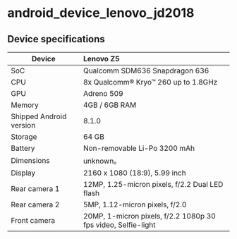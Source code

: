 # android_device_lenovo_jd2018

## Device specifications

| Device                  | Lenovo Z5                                                    |
| ----------------------- | :----------------------------------------------------------- |
| SoC                     | Qualcomm SDM636 Snapdragon 636                               |
| CPU                     | 8x Qualcomm® Kryo™ 260 up to 1.8GHz                          |
| GPU                     | Adreno 509                                                   |
| Memory                  | 4GB / 6GB RAM                                                |
| Shipped Android version | 8.1.0                                                        |
| Storage                 |  64     GB                                                   |
| Battery                 | Non-removable Li-Po 3200 mAh                                 |
| Dimensions              | unknown。                                                    |
| Display                 | 2160 x 1080 (18:9), 5.99 inch                                |
| Rear camera 1           | 12MP, 1.25-micron pixels, f/2.2 Dual LED flash               |
| Rear camera 2           | 5MP, 1.12-micron pixels, f/2.0                               |
| Front camera            | 20MP, 1-micron pixels, f/2.2 1080p 30 fps video, Selfie-light|

